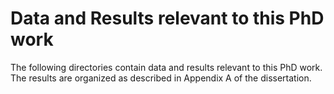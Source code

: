 # Data and Results relevant to this PhD work 

The following directories contain data and results relevant to this PhD work. The results are organized as described in Appendix A of the dissertation. 